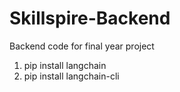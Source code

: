 # Skillspire-Backend
Backend code for final year project 

1. pip install langchain
2. pip install langchain-cli